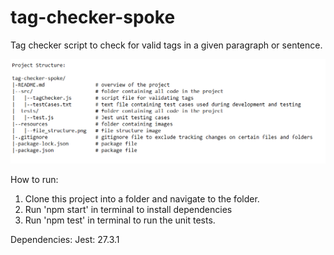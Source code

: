 # tag-checker-spoke
Tag checker script to check for valid tags in a given paragraph or sentence.


![project file structure](https://github.com/shomal/tag-checker-spoke/blob/main/resources/file_structure.PNG?raw=true)    
    
    
How to run:
1. Clone this project into a folder and navigate to the folder.
2. Run 'npm start' in terminal to install dependencies
3. Run 'npm test' in terminal to run the unit tests.

Dependencies:
Jest: 27.3.1
